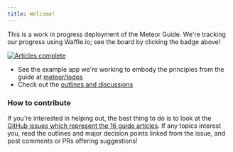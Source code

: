 ```yaml
---
title: Welcome!
---
```


This is a work in progress deployment of the Meteor Guide. We're tracking our progress using Waffle.io; see the board by clicking the badge above!

[![Articles complete](https://badge.waffle.io/meteor/guide.svg?label=ready&title=Articles%20Complete)](https://waffle.io/meteor/guide?label=article)

- See the example app we're working to embody the principles from the guide at [meteor/todos](https://github.com/meteor/todos)
- Check out the [outlines and discussions](https://github.com/meteor/guide/labels/article)

### How to contribute

If you're interested in helping out, the best thing to do is to look at the [GitHub issues which represent the 16 guide articles](https://github.com/meteor/guide/labels/article). If any topics interest you, read the outlines and major decision points linked from the issue, and post comments or PRs offering suggestions!
